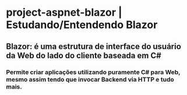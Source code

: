 # project-aspnet-blazor | Estudando/Entendendo Blazor

## Blazor: é uma estrutura de interface do usuário da Web do lado do cliente baseada em C#

### Permite criar aplicações utilizando puramente C# para Web, mesmo assim tendo que invocar Backend via HTTP e tudo mais. 
